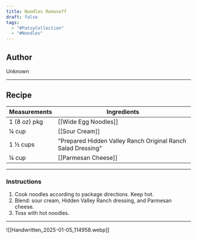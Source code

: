 ```yaml
---
title: Noodles Romanoff
draft: false
tags:
  - "#PatsyCollection"
  - "#Noodles"
---
```

## Author
Unknown
___
## Recipe

| Measurements | Ingredients                                                  |
| :----------- | ------------------------------------------------------------ |
| 1 (8 oz) pkg | [[Wide Egg Noodles]]                                         |
| ¼ cup        | [[Sour Cream]]                                               |
| 1 ½ cups     | "Prepared Hidden Valley Ranch Original Ranch Salad Dressing" |
| ¼ cup        | [[Parmesan Cheese]]                                          |

___
### Instructions
1. Cook noodles according to package directions. Keep hot.
2. Blend: sour cream, Hidden Valley Ranch dressing, and Parmesan cheese.
3. Toss with hot noodles.

___
![[Handwritten_2025-01-05_114958.webp]]